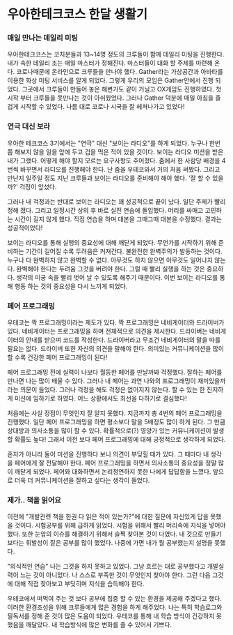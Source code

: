 # 우아한테크코스 한달 생활기

### 매일 만나는 데일리 미팅

우아한테크코스는 코치분들과 13~14명 정도의 크루들이 함께 데일리 미팅을 진행한다. 내가 속한 데일리 조는 매일 마스터가 정해진다. 마스터들이 대화 할 주제를 마련해 온다. 코로나때문에 온라인으로 크루들을 만나야 했다. Gather라는 가상공간과 아바타를 이용한 화상 미팅 서비스를 알게 되었다. 그렇게 우리의 모임은 Gather안에서 진행 되었다. 그곳에서 크루들이 만들어 놓은 해변가도 같이 거닐고 OX게임도 진행하였다. 첫 시작 부터 크루들을 못만나는 것이 아쉬웠었다. 그러나 Gather 덕분에 매일 아침을 즐겁게 시작할 수 있었다. 나름 대로 코로나 시국을 잘 헤쳐나가고 있었다!



### 연극 대신 보라

우아한 테크코스 3기에서는 "연극" 대신 "보이는 라디오"를 하게 되었다. 누구나 한번 쯤 해보지 않을 일을 앞에 두고 겁을 먹은 적이 있을 것이다. 보이는 라디오 미션을 받은 내가 그랬다. 어떻게 해야 할지 모르는 요구사항도 주어졌다. 줌에서 한 사람당 배경을 4번씩 바꾸면서 라디오를 진행해야 한다. 난 줌을 우테코와서 거의 처음 써봤다. 그리고 만난지 일주일 정도 지난 크루들과 보이는 라디오를 준비해야 해야 했다.  '잘 할 수 있을까?' 걱정이 앞섰다. 

그러나 내 걱정과는 반대로 보이는 라디오는 꽤 성공적으로 끝이 났다. 일단 주제가 빨리 정해 졌다. 그리고 일정시간 상의 후 바로 실전 연습에 돌입했다. 머리를 싸매고 고민하는 시간이 길지 않게 했다. 직접 연습을 하며 대본을 그때그때 대본을 수정했다. 결과는 성공적이었다!

보이는 라디오를 통해 실행의 중요성에 대해 깨닫게 되었다. 무언가를 시작하기 위해 준비하는 기간이 길어질 수록 두려움은 커져간다. 불완전한 완벽주의가 발동하는 것이다. 누구나 다 완벽하지 않고 완벽할 수 없다. 아무것도 하지 않으면 아무것도 일어나지 않는다. 완벽해야 한다는 두려움 그것을 버려야 한다. 그럴 때 빨리 실행을 하는 것은 중요하다. 생각의 미궁 속을 빨리 벗어 날 수 있도록 해주기 때문이다. 이번 보이는 라디오를 통해 행동 하는 것의 중요성을 다시 느끼게 되었다.



### 페어 프로그래밍

우테코는 짝 프로그래밍이라는 제도가 있다. 짝 프로그래밍은 네비게이터와 드라이버가 있다. 네비게이터는 프로그래밍을 하며 전체적으로 의견을 제시한다. 드라이버는 네비게이터의 안내를 받으며 코드를 작성한다. 드라이버라고 무조건 네비게이터의 말을 따를 필요는 없다. 드라이버 또한 자신의 의견을 말해야 한다. 의미있는 커뮤니케이션을 많이 할 수록 건강한 페어 프로그래밍이 된다!

페어 프로그래밍 전에 실력이 나보다 월등한 페어를 만날까봐 걱정했다. 잘하는 페어를 만나면 나는 많이 배울 수 있다. 그러나 내 페어는 과연 나와의 프로그래밍이 재미있을까 라는 의문이 들었다. 그러나 걱정을 해도 걱정은 없어지지 않는다. 할 수 있는 한 진지하게 미션에 임하기로 하였다. 어느 상황에서도 최선을 다하기로 결심했다!

처음에는 사실 장점이 무엇인지 잘 알지 못했다. 지금까지 총 4번의 페어 프로그래밍을 진행했다. 일단 페어 프로그래밍을 하면 평소보다 말을 5배정도 많이 하게 된다. 그 만큼 상대방과 의사소통을 많이 할 수 있다. 확률적으로(?) 영양가 있는 커뮤니케이션이 발생할 확률도 높다! 그래서 이전 보다 페어 프로그래밍에 대해 긍정적으로 생각하게 되었다. 

혼자가 아니라 둘이 미션을 진행하다 보니 의견이 부딪힐 때가 있다. 그 때마다 내 생각을 페어에게 잘 전달해야 한다. 페어 프로그래밍을 하면서 의사소통의 중요성을 정말 많이 깨닫게 되었다. 페어와 대화하면서 논리정연하지 못한 나에게 답답함을 느꼈다. 앞으로 더욱 더 커뮤니케이션을 잘하고 싶다는 생각이 들었다.

### 제가.. 책을 읽어요

이전에 "개발관련 책을 한권 다 읽은 적이 있는가?"에 대한 질문에 자신있게 답을 못했을 것이다. 시험공부를 위해 급하게 읽었다. 시험을 위해서 빨리 머리속에 지식을 넣어야 했다.  또한 눈앞의 이슈를 해결하기 위해서 슬쩍 찾아본 것이 다였다. 내 것으로 만들기 보다는 휘발성이 짙은 공부를 많이 했었다. 나중에 가면 내가 뭘 공부했는지 설명을 못했다.

"의식적인 연습" 나는 그것을 하지 못하고 있었다. 그냥 흐르는 대로 공부했다고 개발실력이 느는 것이 아니었다. 나 스스로 부족한 것이 무엇인지 찾아야 한다. 그런 다음 그것에 대해 직접 찾아보고 부딪히며 지식을 습득해야 한다.

우테코에서 떠먹여 주는 것 보다 공부에 집중 할 수 있는 환경을 제공해 주겠다고 했다. 이러한 환경조성을 위해 크루들에게 많은 경험을 하게 해주었다. 나는 특히 학습로그와 필독서를 정해 준 것이 많은 도움이 되었다. 우테코를 통해 내 학습 방식이 건강하지 못했음을 깨달았다. 내 학습방식에 많은 변화를 줄 수 있어서 기쁘다. 

 
